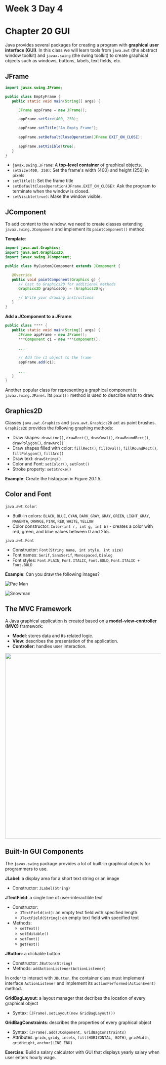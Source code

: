 # Week 3 Day 4
# Chapter 20 GUI

Java provides several packages for creating a program with **graphical user interface (GUI)**. In this class we will learn tools from `java.awt` (the abstract window toolkit) and `javax.swing` (the swing toolkit) to create graphical objects such as windows, buttons, labels, text fields, etc.

## JFrame
```java
import javax.swing.JFrame;

public class EmptyFrame {
   public static void main(String[] args) {

      JFrame appFrame = new JFrame();

      appFrame.setSize(400, 250);

      appFrame.setTitle("An Empty Frame");
      
      appFrame.setDefaultCloseOperation(JFrame.EXIT_ON_CLOSE);
      
      appFrame.setVisible(true);
   }
}
```
- `javax.swing.JFrame`: A **top-level container** of graphical objects.
- `setSize(400, 250)`: Set the frame's width (400) and height (250) in pixels
- `setTitle()`: Set the frame title
- `setDefaultCloseOperation(JFrame.EXIT_ON_CLOSE)`: Ask the program to terminate when the window is closed.
- `setVisible(true)`: Make the window visible.

## JComponent
To add content to the window, we need to create classes extending `javax.swing.JComponent` and implement its `paintComponent()` method.

**Template**:

```java
import java.awt.Graphics;
import java.awt.Graphics2D;
import javax.swing.JComponent;

public class MyCustomJComponent extends JComponent {

   @Override
   public void paintComponent(Graphics g) {
      // Cast to Graphics2D for additional methods
      Graphics2D graphicsObj = (Graphics2D)g;

      // Write your drawing instructions
   }
}
```

**Add a JComponent to a JFrame**:

```java
public class **** {
   public static void main(String[] args) {
      JFrame appFrame = new JFrame();
      ***Component c1 = new ***Component();
      
      ...
      
      // Add the c1 object to the frame
      appFrame.add(c1);
      
      ...
   }
}
```

Another popular class for representing a graphical component is `javax.swing.JPanel`. Its `paint()` method is used to describe what to draw.

## Graphics2D
Classes `java.awt.Graphics` and `java.awt.Graphics2D` act as paint brushes. `Graphics2D` provides the following graphing methods:
- Draw shapes: `drawLine()`, `drawRect()`, `drawOval()`, `drawRoundRect()`, `drawPolygon()`, `drawArc()`
- Draw shapes filled with color: `fillRect()`, `fillOval()`, `fillRoundRect()`, `fillPolygon()`, `fillArc()`
- Draw text: `drawString()`
- Color and Font: `setColor()`, `setFont()`
- Stroke property: `setStroke()`

**Example**: Create the histogram in Figure 20.1.5.

## Color and Font
`java.awt.Color`:
- Built-in colors: `BLACK`, `BLUE`, `CYAN`, `DARK_GRAY`, `GRAY`, `GREEN`, `LIGHT_GRAY`, `MAGENTA`, `ORANGE`, `PINK`, `RED`, `WHITE`, `YELLOW`
- Color constructor: `Color(int r, int g, int b)` - creates a color with red, green, and blue values between 0 and 255.

`java.awt.Font`
- Constructor: `Font(String name, int style, int size)`
- Font names: `Serif`, `SansSerif`, `Monospaced`, `Dialog`
- Font styles: `Font.PLAIN`, `Font.ITALIC`, `Font.BOLD`, `Font.ITALIC + Font.BOLD`

**Example**: Can you draw the following images?

![Pac Man](img/Week3Day3_PacMan.png)


![Snowman](img/Week3Day3_SnowMan.png)

## The MVC Framework
A Java graphical application is created based on a **model-view-controller (MVC)** framework:
- **Model**: stores data and its related logic.
- **View**: describes the presentation of the application.
- **Controller**: handles user interaction.

<img src="https://upload.wikimedia.org/wikipedia/commons/thumb/a/a0/MVC-Process.svg/1200px-MVC-Process.svg.png" width="600">

## Built-In GUI Components

The `javax.swing` package provides a lot of built-in graphical objects for programmers to use.

**JLabel**: a display area for a short text string or an image
- Constructor: `JLabel(String)`

**JTextField**: a single line of user-interactible text
- Constructor:
   - `JTextField(int)`: an empty text field with specified length
   - `JTextField(String)`: an empty text field with specified text
- Methods:
   - `setText()`
   - `setEditable()`
   - `setFont()`
   - `getText()`

**JButton**: a clickable button
- Constructor: `JButton(String)`
- Methods: `addActionListener(ActionListener)`

In order to interact with `JButton`, the container class must implement interface `ActionListener` and implement its `actionPerformed(ActionEvent)` method.

**GridBagLayout**: a layout manager that decribes the location of every graphical object
- Syntax: `(JFrame).setLayout(new GridBagLayout())`

**GridBagConstraints**: describes the properties of every graphical object
- Syntax: `(JFrame).add(JComponent, GridBagConstraints)`
- Attributes: `gridx`, `gridy`, `insets`, `fill(HORIZONTAL, BOTH)`, `gridWidth`, `gridHeight`, `anchor(LINE_END)`

**Exercise**: Build a salary calculator with GUI that displays yearly salary when user enters hourly wage.
